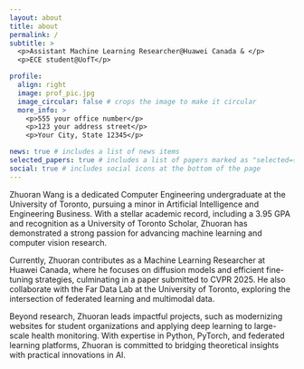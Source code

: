 ```yaml
---
layout: about
title: about
permalink: /
subtitle: >
  <p>Assistant Machine Learning Researcher@Huawei Canada & </p>
  <p>ECE student@UofT</p>

profile:
  align: right
  image: prof_pic.jpg
  image_circular: false # crops the image to make it circular
  more_info: >
    <p>555 your office number</p>
    <p>123 your address street</p>
    <p>Your City, State 12345</p>

news: true # includes a list of news items
selected_papers: true # includes a list of papers marked as "selected={true}"
social: true # includes social icons at the bottom of the page
---
```


<!-- Write your biography here. Tell the world about yourself. Link to your favorite [subreddit](http://reddit.com). You can put a picture in, too. The code is already in, just name your picture `prof_pic.jpg` and put it in the `img/` folder.

Put your address / P.O. box / other info right below your picture. You can also disable any of these elements by editing `profile` property of the YAML header of your `_pages/about.md`. Edit `_bibliography/papers.bib` and Jekyll will render your [publications page](/al-folio/publications/) automatically.

Link to your social media connections, too. This theme is set up to use [Font Awesome icons](https://fontawesome.com/) and [Academicons](https://jpswalsh.github.io/academicons/), like the ones below. Add your Facebook, Twitter, LinkedIn, Google Scholar, or just disable all of them. -->
Zhuoran Wang is a dedicated Computer Engineering undergraduate at the University of Toronto, pursuing a minor in Artificial Intelligence and Engineering Business. With a stellar academic record, including a 3.95 GPA and recognition as a University of Toronto Scholar, Zhuoran has demonstrated a strong passion for advancing machine learning and computer vision research. 

Currently, Zhuoran contributes as a Machine Learning Researcher at Huawei Canada, where he focuses on diffusion models and efficient fine-tuning strategies, culminating in a paper submitted to CVPR 2025. He also collaborate with the Far Data Lab at the University of Toronto, exploring the intersection of federated learning and multimodal data. 

Beyond research, Zhuoran leads impactful projects, such as modernizing websites for student organizations and applying deep learning to large-scale health monitoring. With expertise in Python, PyTorch, and federated learning platforms, Zhuoran is committed to bridging theoretical insights with practical innovations in AI.
